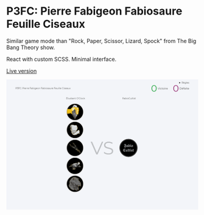 # P3FC: Pierre Fabigeon Fabiosaure Feuille Ciseaux

Similar game mode than "Rock, Paper, Scissor, Lizard, Spock" from The Big Bang Theory show.

React with custom SCSS.
Minimal interface.

[Live version](http://pf3c.herokuapp.com/)

![](screenshot.png)
